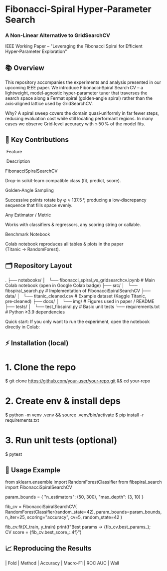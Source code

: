 # Fibonacci‑Spiral Hyper‑Parameter Search

### A Non‑Linear Alternative to GridSearchCV

IEEE Working Paper – "Leveraging the Fibonacci Spiral for Efficient Hyper‑Parameter Exploration"

## 📚 Overview
This repository accompanies the experiments and analysis presented in our upcoming IEEE paper.  We introduce Fibonacci‑Spiral Search CV – a lightweight, model‑agnostic hyper‑parameter tuner that traverses the search space along a Fermat spiral (golden‑angle spiral) rather than the axis‑aligned lattice used by GridSearchCV.

Why?  A spiral sweep covers the domain quasi‑uniformly in far fewer steps, reducing evaluation cost while still locating performant regions.  In many cases we observe Grid‑level accuracy with ≤ 50 % of the model fits.

## 🔬 Key Contributions

 Feature 

 Description 

FibonacciSpiralSearchCV

Drop‑in scikit‑learn compatible class (fit, predict, score).

Golden‑Angle Sampling

Successive points rotate by φ ≈ 137.5 °, producing a low‑discrepancy sequence that fills space evenly.

Any Estimator / Metric

Works with classifiers & regressors, any scoring string or callable.

Benchmark Notebook

Colab notebook reproduces all tables & plots in the paper (Titanic → RandomForest).

## 🗂️ Repository Layout

.
├── notebooks/
│   └── fibonacci_spiral_vs_gridsearchcv.ipynb   # Main Colab notebook (open in Google Colab badge)
├── src/
│   └── fibspiral_search.py                      # Implementation of FibonacciSpiralSearchCV
├── data/
│   └── titanic_cleaned.csv                      # Example dataset (Kaggle Titanic, pre‑cleaned)
├── docs/
│   └── img/                                     # Figures used in paper / README
├── tests/
│   └── test_fibspiral.py                        # Basic unit tests
└── requirements.txt                             # Python ≥3.9 dependencies

Quick start: If you only want to run the experiment, open the notebook directly in Colab:


## ⚡ Installation (local)

# 1. Clone the repo
$ git clone https://github.com/your‑user/your‑repo.git && cd your‑repo

# 2. Create env & install deps
$ python -m venv .venv && source .venv/bin/activate
$ pip install -r requirements.txt

# 3. Run unit tests (optional)
$ pytest

## 🚀 Usage Example

from sklearn.ensemble import RandomForestClassifier
from fibspiral_search import FibonacciSpiralSearchCV

param_bounds = {
    "n_estimators": (50, 300),
    "max_depth":    (3, 10)
}

fib_cv = FibonacciSpiralSearchCV(
    RandomForestClassifier(random_state=42),
    param_bounds=param_bounds,
    n_iter=25,
    scoring="accuracy",
    cv=5,
    random_state=42
)

fib_cv.fit(X_train, y_train)
print(f"Best params → {fib_cv.best_params_};  CV score = {fib_cv.best_score_:.4f}")

## 📈 Reproducing the Results
| Fold | Method | Accuracy | Macro‑F1 | ROC AUC | Wall

